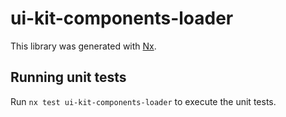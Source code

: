 # ui-kit-components-loader

This library was generated with [Nx](https://nx.dev).

## Running unit tests

Run `nx test ui-kit-components-loader` to execute the unit tests.
